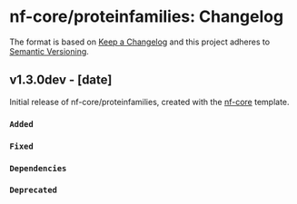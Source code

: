# nf-core/proteinfamilies: Changelog

The format is based on [Keep a Changelog](https://keepachangelog.com/en/1.0.0/)
and this project adheres to [Semantic Versioning](https://semver.org/spec/v2.0.0.html).

## v1.3.0dev - [date]

Initial release of nf-core/proteinfamilies, created with the [nf-core](https://nf-co.re/) template.

### `Added`

### `Fixed`

### `Dependencies`

### `Deprecated`
